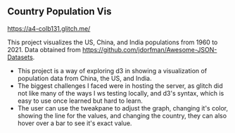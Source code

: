## Country Population Vis

https://a4-colb131.glitch.me/

This project visualizes the US, China, and India populations from 1960 to 2021. Data obtained from https://github.com/jdorfman/Awesome-JSON-Datasets.

- This project is a way of exploring d3 in showing a visualization of population data from China, the US, and India.
- The biggest challenges I faced were in hosting the server, as glitch did not like many of the ways I ws testing locally, and d3's syntax, which is easy to use once learned but hard to learn.
- The user can use the tweakpane to adjust the graph, changing it's color, showing the line for the values, and changing the country, they can also hover over a bar to see it's exact value.

